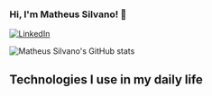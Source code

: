 
### Hi, I'm Matheus Silvano! 👋

[![LinkedIn](https://img.shields.io/badge/LinkedIn-0077B5?style=for-the-badge&logo=linkedin&logoColor=white)](https://www.linkedin.com/in/matheussilvano/)

![Matheus Silvano's GitHub stats](https://github-readme-stats.vercel.app/api?matheussilvano=anuraghazra&show_icons=true&theme=dark)

## Technologies I use in my daily life

[](https://img.shields.io/badge/Python-3776AB?style=for-the-badge&logo=python&logoColor=white)


